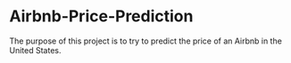 # Airbnb-Price-Prediction
The purpose of this project is to try to predict the price of an Airbnb in the United States.
